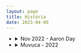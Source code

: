 ```yaml
---
layout: page
title: História
date: 2023-04-08
---
```


<div class="wrapper"> 
    <ul class="timeline">
        <li>
        <details class="panel">
            <summary>Nov 2022 - Aaron Day</summary>
            <p>Lorem ipsum dolor sit...</p>
        </details>
        </li>
        <li>
            <details class="panel">
            <summary>Muvuca - 2022</summary>
            <p>Lorem ipsum dolor sit...</p>
        </details>
        </li>
    </ul>
</div>